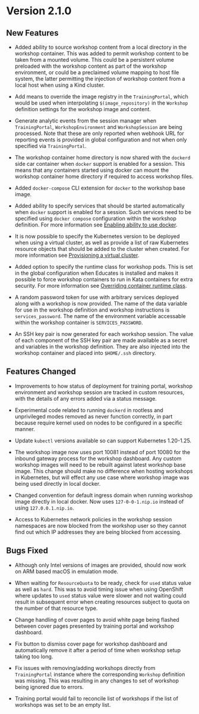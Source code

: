 Version 2.1.0
=============

New Features
------------

* Added ability to source workshop content from a local directory in the
  workshop container. This was added to permit workshop content to be taken
  from a mounted volume. This could be a persistent volume preloaded with the
  workshop content as part of the workshop environment, or could be a
  preclaimed volume mapping to host file system, the latter permitting the
  injection of workshop content from a local host when using a Kind cluster.

* Add means to override the image registry in the `TrainingPortal`, which would
  be used when interpolating `$(image_repository)` in the `Workshop` definition
  settings for the workshop image and content.

* Generate analytic events from the session manager when `TrainingPortal`,
  `WorkshopEnvironment` and `WorkshopSession` are being processed. Note that
  these are only reported when webhook URL for reporting events is provided
  in global configuration and not when only specified via `TrainingPortal`.

* The workshop container home directory is now shared with the `dockerd` side
  car container when `docker` support is enabled for a session. This means that
  any containers started using docker can mount the workshop container home
  directory if required to access workshop files.

* Added `docker-compose` CLI extension for `docker` to the workshop base image.

* Added ability to specify services that should be started automatically when
  `docker` support is enabled for a session. Such services need to be specified
  using `docker compose` configuration within the workshop definition. For more
  information see [Enabling ability to use docker](enabling-ability-to-use-docker).

* It is now possible to specify the Kubernetes version to be deployed when using
  a virtual cluster, as well as provide a list of raw Kubernetes resource objects
  that should be added to the cluster when created. For more information see
  [Provisioning a virtual cluster](provisioning-a-virtual-cluster).

* Added option to specify the runtime class for workshop pods. This is set in
  the global configuration when Educates is installed and makes it possible to
  force workshop containers to run in Kata containers for extra security. For
  more information see
  [Overriding container runtime class](overriding-container-runtime-class).

* A random password token for use with arbitrary services deployed along with a
  workshop is now provided. The name of the data variable for use in the
  workshop definition and workshop instructions is `services_password`. The
  name of the environment variable accessable within the workshop container is
  `SERVICES_PASSWORD`.

* An SSH key pair is now generated for each workshop session. The value of each
  component of the SSH key pair are made available as a secret and variables
  in the workshop definition. They are also injected into the workshop container
  and placed into `$HOME/.ssh` directory.

Features Changed
----------------

* Improvements to how status of deployment for training portal, workshop
  environment and workshop session are tracked in custom resources, with the
  details of any errors added via a status message.

* Experimental code related to running `dockerd` in rootless and unprivileged
  modes removed as never function correctly, in part because require kernel
  used on nodes to be configured in a specific manner.

* Update `kubectl` versions available so can support Kubernetes 1.20-1.25.

* The workshop image now uses port 10081 instead of port 10080 for the inbound
  gateway process for the workshop dashboard. Any custom workshop images will
  need to be rebuilt against latest workshop base image. This change should
  make no difference when hosting workshops in Kubernetes, but will effect
  any use case where workshop image was being used directly in local docker.

* Changed convention for default ingress domain when running workshop image
  directly in local docker. Now uses `127-0-0-1.nip.io` instead of using
  `127.0.0.1.nip.io`.

* Access to Kubernetes network policies in the workshop session namespaces are
  now blocked from the workshop user so they cannot find out which IP addresses
  they are being blocked from accessing.

Bugs Fixed
----------

* Although only Intel versions of images are provided, should now work on ARM
  based macOS in emulation mode.

* When waiting for `ResourceQuota` to be ready, check for `used` status value
  as well as `hard`. This was to avoid timing issue when using OpenShift where
  updates to `used` status value were slower and not waiting could result in
  subsequent error when creating resources subject to quota on the number of
  that resource type.

* Change handling of cover pages to avoid white page being flashed between
  cover pages presented by training portal and workshop dashboard.

* Fix button to dismiss cover page for workshop dashboard and automatically
  remove it after a period of time when workshop setup taking too long.

* Fix issues with removing/adding workshops directly from `TrainingPortal`
  instance where the corresponding `Workshop` definition was missing. This was
  resulting in any changes to set of workshop being ignored due to errors.

* Training portal would fail to reconcile list of workshops if the list of
  workshops was set to be an empty list.
